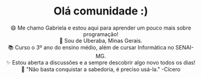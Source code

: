 <h1 align="center"> Olá comunidade :) </h1>
<p align=center>
😄 Me chamo Gabriela e estou aqui para aprender um pouco mais sobre programação! <br>
📍 Sou de Uberaba, Minas Gerais. <br>
📚 Curso o 3º ano do ensino médio, além de cursar Informática no SENAI-MG. <br>
✨ Estou aberta a discussões e a sempre descobrir algo novo todos os dias! <br>
💬 "Não basta conquistar a sabedoria, é preciso usá-la." -Cícero <br>
</p>


<!--
**gabrielahussar/gabrielahussar** is a ✨ _special_ ✨ repository because its `README.md` (this file) appears on your GitHub profile.

Here are some ideas to get you started:

- 🔭 I’m currently working on ...
- 🌱 I’m currently learning ...
- 👯 I’m looking to collaborate on ...
- 🤔 I’m looking for help with ...
- 💬 Ask me about ...
- 📫 How to reach me: ...
- 😄 Pronouns: ...
- ⚡ Fun fact: ...
-->
